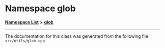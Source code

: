 

# Namespace glob



[**Namespace List**](namespaces.md) **>** [**glob**](namespaceglob_1_1_0d100.md)







































































------------------------------
The documentation for this class was generated from the following file `src/utils/glob.cpp`

